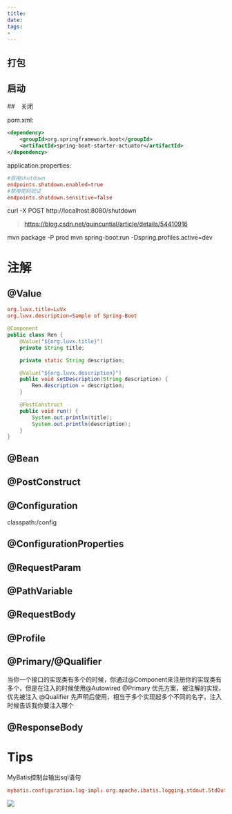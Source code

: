 ```yaml
---
title:
date:
tags:
-
---
```



## 打包

## 启动

##　关闭

pom.xml:
```xml
<dependency>
    <groupId>org.springframework.boot</groupId>
    <artifactId>spring-boot-starter-actuator</artifactId>
</dependency>
```

application.properties:
```conf
#启用shutdown
endpoints.shutdown.enabled=true
#禁用密码验证
endpoints.shutdown.sensitive=false
```

curl -X POST http://localhost:8080/shutdown

> https://blog.csdn.net/quincuntial/article/details/54410916

mvn package -P prod
mvn spring-boot:run -Dspring.profiles.active=dev

# 注解

## @Value

```conf
org.luvx.title=LuVx
org.luvx.description=Sample of Spring-Boot
```
```Java
@Component
public class Ren {
    @Value("${org.luvx.title}")
    private String title;

    private static String description;

    @Value("${org.luvx.description}")
    public void setDescription(String description) {
        Ren.description = description;
    }

    @PostConstruct
    public void run() {
        System.out.println(title);
        System.out.println(description);
    }
}
```

## @Bean

## @PostConstruct


## @Configuration

classpath:/config


## @ConfigurationProperties

## @RequestParam

## @PathVariable

## @RequestBody

## @Profile


## @Primary/@Qualifier
当你一个接口的实现类有多个的时候，你通过@Component来注册你的实现类有多个，但是在注入的时候使用@Autowired
@Primary	优先方案，被注解的实现，优先被注入
@Qualifier	先声明后使用，相当于多个实现起多个不同的名字，注入时候告诉我你要注入哪个


## @ResponseBody

# Tips

MyBatis控制台输出sql语句

```conf
mybatis.configuration.log-impl: org.apache.ibatis.logging.stdout.StdOutImpl
```





[![](https://static.segmentfault.com/v-5b1df2a7/global/img/creativecommons-cc.svg)](https://creativecommons.org/licenses/by-nc-nd/4.0/)
